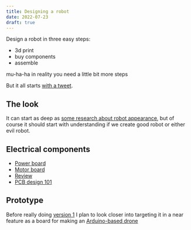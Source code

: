 ```yaml
---
title: Designing a robot
date: 2022-07-23
draft: true
---
```


Design a robot in three easy steps:

- 3d print
- buy components
- assemble

mu-ha-ha in reality you need a little bit more steps

But it all starts [with a tweet](/make/robot-coach).

## The look

It can start as deep as [some research about robot appearance](/make/robot/appearance-design), but of course it should start with understanding if we create good robot or either evil robot.

## Electrical components

- [Power board](/make/robot/power-board)
- [Motor board](/make/robot/motor-board)
- [Review](/make/robot/first-review)
- [PCB design 101](/make/robot/pcb-design-101)

## Prototype

Before really doing [version 1](/make/robot/prototype-1) I plan to look closer into targeting it in a near feature as a board for making an [Arduino-based drone](/make/robot/arduino-drone)
 
